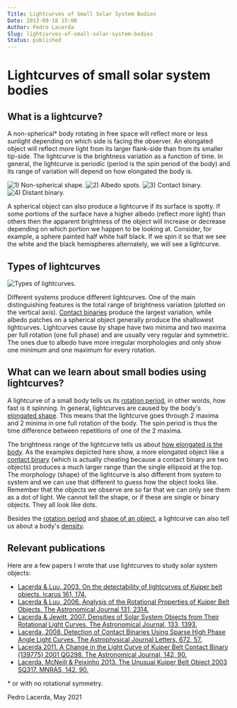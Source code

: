 ```yaml
---
Title: Lightcurves of Small Solar System Bodies
Date: 2013-09-18 15:00
Author: Pedro Lacerda
Slug: lightcurves-of-small-solar-system-bodies
Status: published
---
```


# Lightcurves of small solar system bodies

## What is a lightcurve?


A non-spherical\* body rotating in free space will reflect more or less sunlight depending on which side is facing the observer. An elongated object will reflect more light from its larger flank-side than from its smaller tip-side. The lightcurve is the brightness variation as a function of time. In general, the lightcurve is periodic (period is the spin period of the body) and its range of variation will depend on how elongated the body is.

![1) Non-spherical shape.](figs/2013/09/65d95.gif) 
![2) Albedo spots.](figs/2013/09/648ee.gif)
![3) Contact binary.](figs/2013/09/b422a.gif)
![4) Distant binary.](figs/2013/09/9b38c.gif)


A spherical object can also produce a lightcurve if its surface is spotty. If some portions of the surface have a higher albedo (reflect more light) than others then the apparent brightness of the object will increase or decrease depending on which portion we happen to be looking at. Consider, for example, a sphere painted half white half black. If we spin it so that we see the white and the black hemispheres alternately, we will see a lightcurve.





## Types of lightcurves





![Types of lightcurves.](figs/2013/09/26d50.png)


Different systems produce different lightcurves. One of the main distinguishing features is the total range of brightness variation (plotted on the vertical axis). [Contact binaries](binaries.md) produce the largest variation, while albedo patches on a spherical object generally produce the shallowest lightcurves. Lightcurves cause by shape have two minima and two maxima per full rotation (one full phase) and are usually very regular and symmetric. The ones due to albedo have more irregular morphologies and only show one minimum and one maximum for every rotation.





## What can we learn about small bodies using lightcurves?



A lightcurve of a small body tells us its [rotation period](the-rotational-properties-of-kuiper-belt-objects.md), in other words, how fast is it spinning. In general, lightcurves are caused by the body's [elongated shape](the-shapes-of-kuiper-belt-objects.md). This means that the lightcurve goes through 2 maxima and 2 minima in one full rotation of the body. The spin period is thus the time difference between repetitions of one of the 2 maxima.



The brightness range of the lightcurve tells us about [how elongated is the body](the-shapes-of-kuiper-belt-objects.md). As the examples depicted here show, a more elongated object like a [contact binary](binaries.md) (which is actually cheating because a contact binary are two objects) produces a much larger range than the single ellipsoid at the top. The morphology (shape) of the lightcurve is also different from system to system and we can use that different to guess how the object looks like. Remember that the objects we observe are so far that we can only see them as a dot of light. We cannot tell the shape, or if these are single or binary objects. They all look like dots.



Besides the [rotation period](the-rotational-properties-of-kuiper-belt-objects.md) and [shape of an object](the-shapes-of-kuiper-belt-objects.md), a lightcurve can also tell us about a body's [density](density.md).





## Relevant publications



Here are a few papers I wrote that use lightcurves to study solar system objects:



-   [Lacerda & Luu, 2003. On the detectability of lightcurves of Kuiper belt objects. Icarus 161, 174.](https://ui.adsabs.harvard.edu/#abs/2003Icar..161..174L/abstract)
-   [Lacerda & Luu, 2006. Analysis of the Rotational Properties of Kuiper Belt Objects. The Astronomical Journal 131, 2314.](https://ui.adsabs.harvard.edu/#abs/2006AJ....131.2314L/abstract)
-   [Lacerda & Jewitt, 2007. Densities of Solar System Objects from Their Rotational Light Curves. The Astronomical Journal, 133, 1393.](https://ui.adsabs.harvard.edu/#abs/2007AJ....133.1393L/abstract)
-   [Lacerda, 2008. Detection of Contact Binaries Using Sparse High Phase Angle Light Curves. The Astrophysical Journal Letters, 672, 57.](https://ui.adsabs.harvard.edu/#abs/2008ApJ...672L..57L/abstract)
-   [Lacerda 2011. A Change in the Light Curve of Kuiper Belt Contact Binary (139775) 2001 QG298. The Astronomical Journal, 142, 90.](https://ui.adsabs.harvard.edu/#abs/2011AJ....142...90L/abstract)
-   [Lacerda, McNeill & Peixinho 2013. The Unusual Kuiper Belt Object 2003 SQ317. MNRAS, 142, 90.](https://ui.adsabs.harvard.edu/#abs/2014MNRAS.437.3824L/abstract)

\* or with no rotational symmetry.



Pedro Lacerda, May 2021


